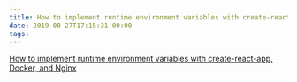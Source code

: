 ```yaml
---
title: How to implement runtime environment variables with create-react-app, Docker, and Nginx
date: 2019-08-27T17:15:31-00:00
tags:
---
```


[How to implement runtime environment variables with create-react-app, Docker, and Nginx](https://www.freecodecamp.org/news/how-to-implement-runtime-environment-variables-with-create-react-app-docker-and-nginx-7f9d42a91d70/)
